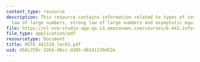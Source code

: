```yaml
---
content_type: resource
description: This resource contains information related to types of covergence, weak
  law of large numbers, strong law of large numbers and asymptotic equipartition property.
file: https://ol-ocw-studio-app-qa.s3.amazonaws.com/courses/6-441-information-theory-spring-2010/d58c259c32b5d6ccd38548141239d52e_MIT6_441S10_lec03.pdf
file_type: application/pdf
resourcetype: Document
title: MIT6_441S10_lec03.pdf
uid: d58c259c-32b5-d6cc-d385-48141239d52e
---
```

